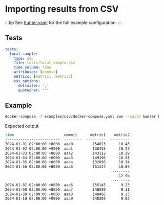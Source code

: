 # Importing results from CSV

:::tip
See [hunter.yaml](https://github.com/apache/hunter/tree/master/examples/csv/hunter.yaml) for the full example configuration.
:::

## Tests

```yaml
tests:
  local.sample:
    type: csv
    file: tests/local_sample.csv
    time_column: time
    attributes: [commit]
    metrics: [metric1, metric2]
    csv_options:
      delimiter: ','
      quotechar: "'"
```

## Example

```bash
docker-compose -f examples/csv/docker-compose.yaml run --build hunter bin/hunter analyze local.sample
```

Expected output:

```bash
time                       commit      metric1    metric2
-------------------------  --------  ---------  ---------
2024-01-01 02:00:00 +0000  aaa0         154023      10.43
2024-01-02 02:00:00 +0000  aaa1         138455      10.23
2024-01-03 02:00:00 +0000  aaa2         143112      10.29
2024-01-04 02:00:00 +0000  aaa3         149190      10.91
2024-01-05 02:00:00 +0000  aaa4         132098      10.34
2024-01-06 02:00:00 +0000  aaa5         151344      10.69
                                                ·········
                                                   -12.9%
                                                ·········
2024-01-07 02:00:00 +0000  aaa6         155145       9.23
2024-01-08 02:00:00 +0000  aaa7         148889       9.11
2024-01-09 02:00:00 +0000  aaa8         149466       9.13
2024-01-10 02:00:00 +0000  aaa9         148209       9.03
```
